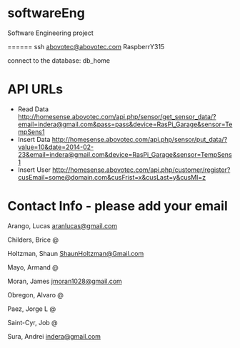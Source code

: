 softwareEng
===========

Software Engineering project



======
ssh abovotec@abovotec.com
RaspberrY315

connect to the database: db_home



API URLs
======

* Read Data http://homesense.abovotec.com/api.php/sensor/get_sensor_data/?email=indera@gmail.com&pass=pass&device=RasPi_Garage&sensor=TempSens1
* Insert Data http://homesense.abovotec.com/api.php/sensor/put_data/?value=10&date=2014-02-23&email=indera@gmail.com&device=RasPi_Garage&sensor=TempSens1
* Insert User http://homesense.abovotec.com/api.php/customer/register?cusEmail=some@domain.com&cusFrist=x&cusLast=y&cusMI=z


Contact Info - please add your email
============

Arango, Lucas     aranlucas@gmail.com

Childers, Brice   @

Holtzman, Shaun   ShaunHoltzman@Gmail.com

Mayo, Armand      @

Moran, James      jmoran1028@gmail.com

Obregon, Alvaro   @

Paez, Jorge L     @

Saint-Cyr, Job    @

Sura, Andrei      indera@gmail.com

